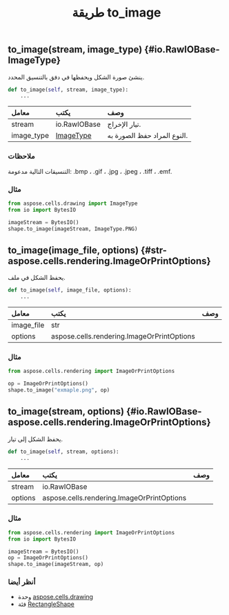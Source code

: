 ﻿---
title: طريقة to_image
second_title: Aspose.Cells for Python via .NET API المراجع
description:
type: docs
weight: 210
url: /ar/python-net/aspose.cells.drawing/rectangleshape/to_image/
is_root: false
---
##  to_image(stream, image_type) {#io.RawIOBase-ImageType}
ينشئ صورة الشكل ويحفظها في دفق بالتنسيق المحدد.



```python
def to_image(self, stream, image_type):
    ...
```


| معامل| يكتب| وصف|
| :- | :- | :- |
| stream | io.RawIOBase | تيار الإخراج.|
| image_type | [ImageType](/cells/ar/python-net/aspose.cells.drawing/imagetype) | النوع المراد حفظ الصورة به.|
###  ملاحظات

التنسيقات التالية مدعومة:
.bmp ، .gif ، .jpg ، .jpeg ، .tiff ، .emf.
###  مثال

```python
from aspose.cells.drawing import ImageType
from io import BytesIO

imageStream = BytesIO()
shape.to_image(imageStream, ImageType.PNG)

```


##  to_image(image_file, options) {#str-aspose.cells.rendering.ImageOrPrintOptions}
يحفظ الشكل في ملف.



```python
def to_image(self, image_file, options):
    ...
```


| معامل| يكتب| وصف|
| :- | :- | :- |
| image_file | str |  |
| options | aspose.cells.rendering.ImageOrPrintOptions |  |

###  مثال

```python
from aspose.cells.rendering import ImageOrPrintOptions

op = ImageOrPrintOptions()
shape.to_image("exmaple.png", op)

```


##  to_image(stream, options) {#io.RawIOBase-aspose.cells.rendering.ImageOrPrintOptions}
يحفظ الشكل إلى تيار.



```python
def to_image(self, stream, options):
    ...
```


| معامل| يكتب| وصف|
| :- | :- | :- |
| stream | io.RawIOBase |  |
| options | aspose.cells.rendering.ImageOrPrintOptions |  |

###  مثال

```python
from aspose.cells.rendering import ImageOrPrintOptions
from io import BytesIO

imageStream = BytesIO()
op = ImageOrPrintOptions()
shape.to_image(imageStream, op)

```



###  أنظر أيضا
* وحدة [aspose.cells.drawing](../../)
* فئة [RectangleShape](/cells/ar/python-net/aspose.cells.drawing/rectangleshape)
